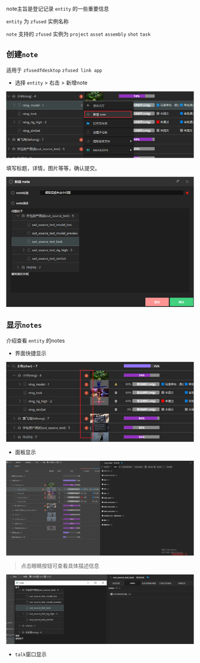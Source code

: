 
note主旨是登记记录 `entity` 的一些重要信息

`entity` 为 `zfused` 实例名称

`note` 支持的 `zfused` 实例为 `project` `asset` `assembly` `shot` `task`

## 创建`note`
适用于 `zfusedfdesktop` `zfused link app`

- 选择 `entity` > 右击 > 新增note

![新增note](../images/module/note/new_note_ui.png)

填写标题，详情，图片等等，确认提交。

![note](../images/module/note/note_ui.png)

## 显示`notes`
介绍查看 `entity` 的notes

- 界面快捷显示

![quick note](../images/module/note/quick_show_notes.png)

- 面板显示

![quick note](../images/module/note/task_panel_notes.png ':size=81%')
> 点击眼睛按钮可查看具体描述信息

![quick note](../images/module/note/note_markdown.png ':size=81%')


- `talk`窗口显示
  

